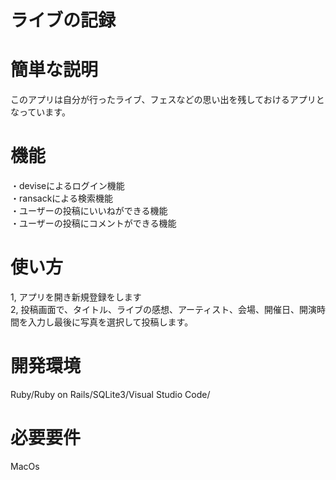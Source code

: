 # ライブの記録


# 簡単な説明
このアプリは自分が行ったライブ、フェスなどの思い出を残しておけるアプリとなっています。

# 機能
・deviseによるログイン機能  
・ransackによる検索機能  
・ユーザーの投稿にいいねができる機能  
・ユーザーの投稿にコメントができる機能  

# 使い方
1, アプリを開き新規登録をします  
2, 投稿画面で、タイトル、ライブの感想、アーティスト、会場、開催日、開演時間を入力し最後に写真を選択して投稿します。  

# 開発環境
Ruby/Ruby on Rails/SQLite3/Visual Studio Code/

# 必要要件
MacOs

